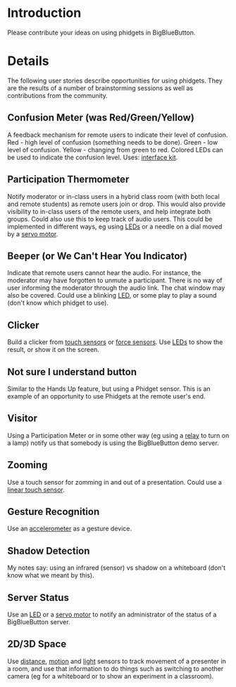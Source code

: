 # Introduction #

Please contribute your ideas on using phidgets in BigBlueButton.


# Details #

The following user stories describe opportunities for using phidgets. They are the results of a number of brainstorming sessions as well as contributions from the community.

## Confusion Meter (was Red/Green/Yellow) ##

A feedback mechanism for remote users to indicate their level of confusion. Red - high level of confusion (something needs to be done). Green - low level of confusion. Yellow - changing from green to red. Colored LEDs can be used to indicate the confusion level. Uses: [interface kit](http://www.phidgets.com/products.php?category=0&product_id=1012).

## Participation Thermometer ##

Notify moderator or in-class users in a hybrid class room (with both local and remote students) as remote users join or drop. This would also provide visibility to in-class users of the remote users, and help integrate both groups. Could also use this to keep track of audio users. This could be implemented in different ways, eg using [LEDs](http://www.phidgets.com/products.php?category=0&product_id=1012) or a needle on a dial moved by a [servo motor](http://www.phidgets.com/products.php?category=11&product_id=2000).

## Beeper (or We Can't Hear You Indicator) ##

Indicate that remote users cannot hear the audio. For instance, the moderator may have forgotten to unmute a participant. There is no way of user informing the moderator through the audio link. The chat window may also be covered. Could use a blinking [LED](http://www.phidgets.com/products.php?category=0&product_id=1012), or some play to play a sound (don't know which phidget to use).

## Clicker ##

Build a clicker from [touch sensors](http://www.phidgets.com/products.php?product_id=1110) or [force sensors](http://www.phidgets.com/products.php?category=3&product_id=1106). Use [LEDs](http://www.phidgets.com/products.php?category=0&product_id=1012) to show the result, or show it on the screen.

## Not sure I understand button ##

Similar to the Hands Up feature, but using a Phidget sensor. This is an example of an opportunity to use Phidgets at the remote user's end.

## Visitor ##

Using a Participation Meter or in some other way (eg using a [relay](http://www.phidgets.com/products.php?category=9&product_id=3052) to turn on a lamp) notify us that somebody is using the BigBlueButton demo server.

## Zooming ##

Use a touch sensor for zomming in and out of a presentation. Could use a [linear touch sensor](http://www.phidgets.com/products.php?category=4&product_id=1015).

## Gesture Recognition ##

Use an [accelerometer](http://www.phidgets.com/products.php?category=5&product_id=1059) as a gesture device.

## Shadow Detection ##

My notes say: using an infrared (sensor) vs shadow on a whiteboard (don't know what we meant by this).


## Server Status ##

Use an [LED](http://www.phidgets.com/products.php?category=0&product_id=1012) or a [servo motor](http://www.phidgets.com/products.php?category=11&product_id=2000) to notify an administrator of the status of a BigBlueButton server.

## 2D/3D Space ##

Use [distance](http://www.phidgets.com/products.php?category=2), [motion](http://www.phidgets.com/products.php?category=5) and [light](http://www.phidgets.com/products.php?category=6&product_id=1127) sensors to track movement of a presenter in a room, and use that information to do things such as switching to another camera (eg for a whiteboard or to show an experiment in a classroom).